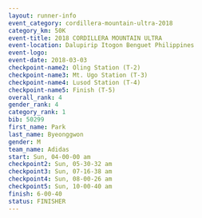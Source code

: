 ```yaml
---
layout: runner-info 
event_category: cordillera-mountain-ultra-2018 
category_km: 50K 
event-title: 2018 CORDILLERA MOUNTAIN ULTRA 
event-location: Dalupirip Itogon Benguet Philippines 
event-logo: 
event-date: 2018-03-03 
checkpoint-name2: Oling Station (T-2) 
checkpoint-name3: Mt. Ugo Station (T-3) 
checkpoint-name4: Lusod Station (T-4) 
checkpoint-name5: Finish (T-5) 
overall_rank: 4
gender_rank: 4
category_rank: 1
bib: 50299
first_name: Park
last_name: Byeonggwon
gender: M
team_name: Adidas
start: Sun, 04-00-00 am
checkpoint2: Sun, 05-30-32 am
checkpoint3: Sun, 07-16-38 am
checkpoint4: Sun, 08-00-26 am
checkpoint5: Sun, 10-00-40 am
finish: 6-00-40
status: FINISHER
---
```

